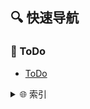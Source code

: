 ## 🔍 快速导航

### 📖 ToDo
- [ToDo](https://nightglow.notion.site/TO-DO-102220ffa5f580379b9ffc1c124b1ff4)

<details>
<summary>🌐 索引</summary>

#### 日常
- [夏达微博](https://weibo.com/april44)
- [韩寒博客](https://blog.sina.com.cn/twocold)
- [Kimi](https://www.kimi.com)
- [豆瓣](https://www.douban.com)
- [代码仓](https://gitee.com/nightglowcc/code)
- [阮一峰博客](https://www.ruanyifeng.com/blog)
- [STM32 笔记](https://blog.csdn.net/u010249597/article/details/134762513)
- [热榜](https://rebang.today)
- [36Kr AI](https://36kr.com/information/AI)
- [人民日报日语版](https://j.people.com.cn/)

#### 数据
- [TODO 数据后台](https://www.notion.so/nightglow/All-Plan-Sets-Today-in-2025-229179d3830849168fa408d11c53cbd7)
- [km 总图](https://gitee.com/nightglowcc/code/blob/master/main.km)
- [总记](https://www.notion.so/nightglow/Reviews-12b220ffa5f5806592c5f1b084017f07)

#### 工具
- [京东读书](https://ebooks.jd.com)
- [Boss 直聘](https://www.zhipin.com)

</details>

